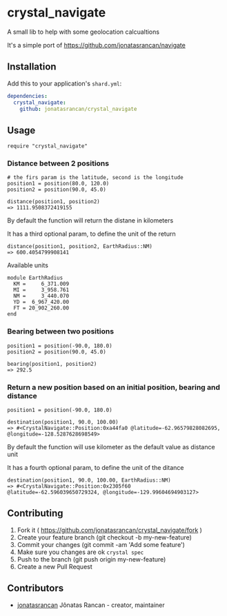 # crystal_navigate
A small lib to help with some geolocation calcualtions

It's a simple port of https://github.com/jonatasrancan/navigate

## Installation

Add this to your application's `shard.yml`:

```yaml
dependencies:
  crystal_navigate:
    github: jonatasrancan/crystal_navigate
```

## Usage

```crystal
require "crystal_navigate"
```

### Distance between 2 positions
```crystal
# the firs param is the latitude, second is the longitude
position1 = position(80.0, 120.0)
position2 = position(90.0, 45.0)

distance(position1, position2)
=> 1111.9508372419155
```
By default the function will return the distane in kilometers

It has a third optional param, to define the unit of the return

```crystal
distance(position1, position2, EarthRadius::NM)
=> 600.4054799908141
```
Available units
```crystal
module EarthRadius
  KM =     6_371.009
  MI =     3_958.761
  NM =     3_440.070
  YD =  6_967_420.00
  FT = 20_902_260.00
end
```

### Bearing between two positions
```crystal
position1 = position(-90.0, 180.0)
position2 = position(90.0, 45.0)

bearing(position1, position2)
=> 292.5
```

### Return a new position based on an initial position, bearing and distance
```crystal
position1 = position(-90.0, 180.0)

destination(position1, 90.0, 100.00)
=> #<CrystalNavigate::Position:0xa44fa0 @latitude=-62.96579828082695, @longitude=-128.5287628698549>
```

By default the function will use kilometer as the default value as distance unit

It has a fourth optional param, to define the unit of the ditance

```crystal
destination(position1, 90.0, 100.00, EarthRadius::NM)
=> #<CrystalNavigate::Position:0x2305f60 @latitude=-62.596039650729324, @longitude=-129.99604694903127>
```

## Contributing

1. Fork it ( https://github.com/jonatasrancan/crystal_navigate/fork )
2. Create your feature branch (git checkout -b my-new-feature)
3. Commit your changes (git commit -am 'Add some feature')
4. Make sure you changes are ok `crystal spec`
5. Push to the branch (git push origin my-new-feature)
6. Create a new Pull Request

## Contributors

- [jonatasrancan](https://github.com/jonatasrancan) Jônatas Rancan - creator, maintainer
